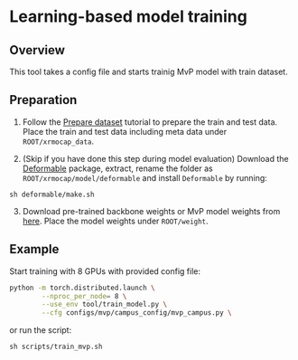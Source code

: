 # Learning-based model training

## Overview

This tool takes a config file and starts trainig MvP model with train dataset.

## Preparation

1. Follow the [Prepare dataset]() tutorial to prepare the train and test data. Place the train and test data including meta data under `ROOT/xrmocap_data`.

2. (Skip if you have done this step during model evaluation) Download the [Deformable]() package, extract, rename the folder as `ROOT/xrmocap/model/deformable` and install `Deformable` by running:
```
sh deformable/make.sh
```
3. Download pre-trained backbone weights or MvP model weights from [here](). Place the model weights under `ROOT/weight`.


## Example

Start training with 8 GPUs with provided config file:

```bash
python -m torch.distributed.launch \
        --nproc_per_node= 8 \
        --use_env tool/train_model.py \
        --cfg configs/mvp/campus_config/mvp_campus.py \
```

or run the script:

```
sh scripts/train_mvp.sh
